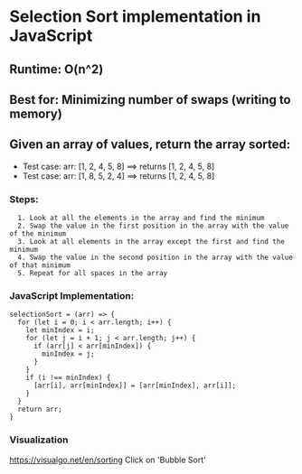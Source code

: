 
# Selection Sort implementation in JavaScript

## Runtime: O(n^2)
## Best for: Minimizing number of swaps (writing to memory)

## Given an array of values, return the array sorted:
* Test case: arr: [1, 2, 4, 5, 8] ==> returns [1, 2, 4, 5, 8]
* Test case: arr: [1, 8, 5, 2, 4] ==> returns [1, 2, 4, 5, 8]

### Steps:
```pseudo
  1. Look at all the elements in the array and find the minimum
  2. Swap the value in the first position in the array with the value of the minimum
  3. Look at all elements in the array except the first and find the minimum
  4. Swap the value in the second position in the array with the value of that minimum
  5. Repeat for all spaces in the array
```
### JavaScript Implementation:
```JS
selectionSort = (arr) => {
  for (let i = 0; i < arr.length; i++) {
    let minIndex = i;
    for (let j = i + 1; j < arr.length; j++) {
      if (arr[j] < arr[minIndex]) {
        minIndex = j;
      }
    }
    if (i !== minIndex) {
      [arr[i], arr[minIndex]] = [arr[minIndex], arr[i]];
    }
  }
  return arr;
}
```

### Visualization
https://visualgo.net/en/sorting
Click on 'Bubble Sort'
    
  
